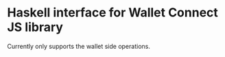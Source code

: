 # Haskell interface for Wallet Connect JS library

Currently only supports the wallet side operations.
